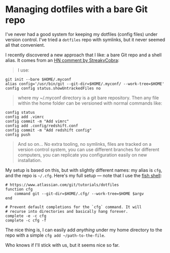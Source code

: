 # Managing dotfiles with a bare Git repo

I've never had a good system for keeping my dotfiles (config files) under version control. I've tried a `dotfiles` repo with symlinks, but it never seemed all that convenient.

I recently discovered a new approach that I like: a bare Git repo and a shell alias. It comes from an [HN comment by StreakyCobra](https://news.ycombinator.com/item?id=11070797):

> I use:
  ```
  git init --bare $HOME/.myconf
  alias config='/usr/bin/git --git-dir=$HOME/.myconf/ --work-tree=$HOME'
  config config status.showUntrackedFiles no
  ```
> where my ~/.myconf directory is a git bare repository. Then any file within the home folder can be versioned with normal commands like:
  ```
  config status
  config add .vimrc
  config commit -m "Add vimrc"
  config add .config/redshift.conf
  config commit -m "Add redshift config"
  config push
  ```
> And so on…
> No extra tooling, no symlinks, files are tracked on a version control system, you can use different branches for different computers, you can replicate you configuration easily on new installation.

My setup is based on this, but with slightly different names: my alias is `cfg`, and the repo is `~/.cfg`. Here's my full setup — note that I use the [fish shell](https://fishshell.com/):

```
# https://www.atlassian.com/git/tutorials/dotfiles
function cfg
    command git --git-dir=$HOME/.cfg/ --work-tree=$HOME $argv
end

# Prevent default completions for the `cfg` command. It will
# recurse into directories and basically hang forever.
complete -e -c cfg
complete -c cfg -f
```

The nice thing is, I can easily add _anything_ under my home directory to the repo with a simple `cfg add ~/path-to-the-file`.

Who knows if I'll stick with us, but it seems nice so far.
